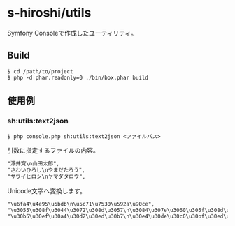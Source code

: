 # s-hiroshi/utils

Symfony Consoleで作成したユーティリティ。


## Build

```shell
$ cd /path/to/project
$ php -d phar.readonly=0 ./bin/box.phar build
```


## 使用例


### sh:utils:text2json


````shell
$ php console.php sh:utils:text2json <ファイルパス> 
````

引数に指定するファイルの内容。

```txt
"澤井寛\n山田太郎",
"さわいひろし\nやまだたろう",
"サワイヒロシ\nヤマダタロウ",
```

Unicode文字へ変換します。

```shell
"\u6fa4\u4e95\u5bdb\n\u5c71\u7530\u592a\u90ce",
"\u3055\u308f\u3044\u3072\u308d\u3057\n\u3084\u307e\u3060\u305f\u308d\u3046",
"\u30b5\u30ef\u30a4\u30d2\u30ed\u30b7\n\u30e4\u30de\u30c0\u30bf\u30ed\u30a6",
```

